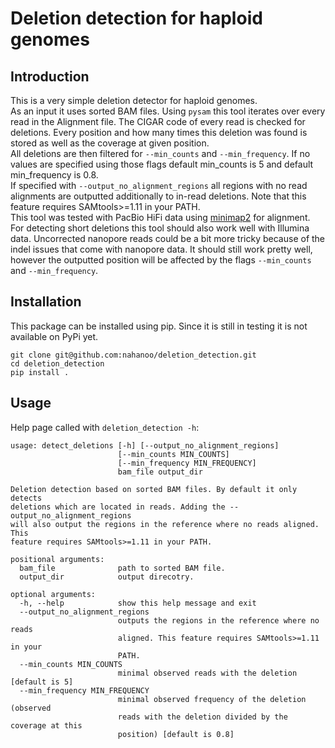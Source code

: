 # Deletion detection for haploid genomes

## Introduction

This is a very simple deletion detector for haploid genomes.  
As an input it uses sorted BAM files. Using `pysam` this tool iterates over every read in the Alignment file. The CIGAR code of every read is checked for deletions. Every position and how many times this deletion was found is stored as well as the coverage at given position.  
All deletions are then filtered for `--min_counts` and `--min_frequency`. If no values are specified using those flags default min_counts is 5 and default min_frequency is 0.8.  
If specified with `--output_no_alignment_regions` all regions with no read alignments are outputted additionally to in-read deletions.
Note that this feature requires SAMtools>=1.11 in your PATH.  
This tool was tested with PacBio HiFi data using [minimap2](https://github.com/lh3/minimap2) for alignment. For detecting short deletions this tool should also work well with Illumina data. Uncorrected nanopore reads could be a bit more tricky because of the indel issues that come with nanopore data. It should still work pretty well, however the outputted position will be affected by the flags `--min_counts` and `--min_frequency`.

## Installation

This package can be installed using pip. Since it is still in testing it is not available on PyPi yet.
```
git clone git@github.com:nahanoo/deletion_detection.git
cd deletion_detection
pip install .
```

## Usage

Help page called with `deletion_detection -h`:
```
usage: detect_deletions [-h] [--output_no_alignment_regions]
                        [--min_counts MIN_COUNTS]
                        [--min_frequency MIN_FREQUENCY]
                        bam_file output_dir

Deletion detection based on sorted BAM files. By default it only detects
deletions which are located in reads. Adding the --output_no_alignment_regions
will also output the regions in the reference where no reads aligned. This
feature requires SAMtools>=1.11 in your PATH.

positional arguments:
  bam_file              path to sorted BAM file.
  output_dir            output direcotry.

optional arguments:
  -h, --help            show this help message and exit
  --output_no_alignment_regions
                        outputs the regions in the reference where no reads
                        aligned. This feature requires SAMtools>=1.11 in your
                        PATH.
  --min_counts MIN_COUNTS
                        minimal observed reads with the deletion [default is 5]
  --min_frequency MIN_FREQUENCY
                        minimal observed frequency of the deletion (observed
                        reads with the deletion divided by the coverage at this
                        position) [default is 0.8]

```
